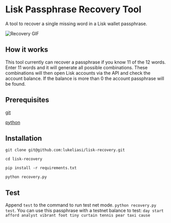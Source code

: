 # Lisk Passphrase Recovery Tool
A tool to recover a single missing word in a Lisk wallet passphrase.

![Recovery GIF](https://j.gifs.com/9QrnL3.gif)

## How it works
This tool currently can recover a passphrase if you know 11 of the 12 words. Enter 11 words and it will generate all possible combinations. These combinations will then open Lisk accounts via the API and check the account balance. If the balance is more than 0 the account passphrase will be found.

## Prerequisites
[git](https://git-scm.com/downloads)

[python](https://www.python.org/downloads/)

## Installation
``git clone git@github.com:lukeliasi/lisk-recovery.git``

``cd lisk-recovery``

``pip install -r requirements.txt``

``python recovery.py``

## Test
Append `test` to the command to run test net mode. `python recovery.py test`. You can use this passphrase with a testnet balance to test: `day start afford analyst vibrant foot tiny curtain tennis pear taxi cause`